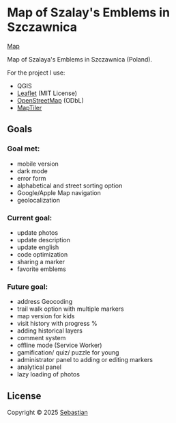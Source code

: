 # Map of Szalay's Emblems in Szczawnica

[Map](https://elseebb.github.io/map_szcz/)

Map of Szalaya's Emblems in Szczawnica (Poland). 

For the project I use: 
- QGIS
- [Leaflet](https://leafletjs.com) (MIT License)
- [OpenStreetMap](www.openstreetmap.org) (ODbL)
- [MapTiler](https://www.maptiler.com/copyright/)

## Goals

### Goal met:
- mobile version
- dark mode
- error form
- alphabetical and street sorting option 
- Google/Apple Map navigation 
- geolocalization

### Current goal:
- update photos
- update description
- update english
- code optimization
- sharing a marker
- favorite emblems

### Future goal:
- address Geocoding
- trail walk option with multiple markers
- map version for kids
- visit history with progress %
- adding historical layers
- comment system
- offline mode (Service Worker)
- gamification/ quiz/ puzzle for young
- administrator panel to adding or editing markers
- analytical panel
- lazy loading of photos

## License
Copyright © 2025 [Sebastian](https://portfolioseebb.wordpress.com/glowna/)